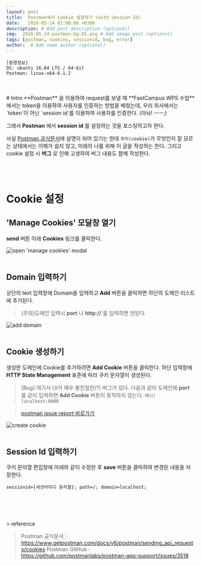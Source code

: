 ```yaml
---
layout: post
title:  Postman에서 Cookie 설정하기 (with Session-Id)
date:   2018-05-24 01:00:00 +0300
description: # Add post description (optional)
img:  2018-05-24-postman-bg-01.png # Add image post (optional)
tags: [postman, cookies, sessionid, bug, error]
author:  # Add name author (optional)
---
```

```
[환경정보]
OS: ubuntu 16.04 LTS / 64-bit
Postman: linux-x64-6.1.2
```
<br>
<br>
# Intro
**Postman** 을 이용하여 request를 보낼 때 **FastCampus WPS 수업** 에서는 token을 이용하여 사용자를 인증하는 방법을 배웠는데,
우리 회사에서는 `token`이 아닌 `session id`를 이용하여 사용자를 인증한다. (아놔! ㅡㅡ;)

그래서 **Postman** 에서 **session id** 를 설정하는 것을 포스팅하고자 한다.

사실 [Postman 공식문서][postman-cookie]에 설명이 되어 있기는 한데 `쿠키(cookie)`가 무엇인지 잘 모르는 상태에서는 이해가 쉽지 않고, 미래의 나를 위해 이 글을 작성하는 한다.
그리고 cookie 설정 시 **버그** 로 인해 고생하여 버그 내용도 함께 작성한다.
<br>
<br>
<br>
<br>

# Cookie 설정
## 'Manage Cookies' 모달창 열기
**send** 버튼 아래 **Cookies** 링크를 클릭한다.

![open 'manage cookies' modal][img1]
<br>
<br>
## Domain 입력하기
상단의 text 입력창에 Domain을 입력하고 **Add** 버튼을 클릭하면 하단의 도메인 리스트에 추가된다.
> (주의)도메인 입력시 **port** 나 **http://** 를 입력하면 안된다.



![add domain][img2]
<br>
<br>
## Cookie 생성하기
생성한 도메인에 Cookie를 추가하려면 **Add Cookie** 버튼을 클릭한다. 하단 입력창에 **HTTP State Management** 표준에 따라 쿠키 문자열이 생성된다.
> [Bug] 여기서 UI가 매우 불친절한(?) 버그가 있다. 다음과 같이 도메인에 **port** 를 같이 입력하면 **Add Cookie** 버튼이 동작하지 않는다. `예시) localhost:8000`

> [postman issue report 바로가기][bug-report]

![create cookie][img3]
<br>
<br>
## Session Id 입력하기
쿠키 문자열 편집창에 아래와 같이 수정한 후 **save** 버튼을 클릭하여 변경된 내용을 저장한다.
```
sessionid={세션아이디 문자열}; path=/; domain=localhost;
```
<br>
<br>
<br>
<br>
> reference

> Postman 공식문서 : https://www.getpostman.com/docs/v6/postman/sending_api_requests/cookies
> Postman GitHub : https://github.com/postmanlabs/postman-app-support/issues/3518

[postman-cookie]: https://www.getpostman.com/docs/v6/postman/sending_api_requests/cookies
[img1]: https://s3.amazonaws.com/postman-static-getpostman-com/postman-docs/58524551.png
[img2]: https://s3.amazonaws.com/postman-static-getpostman-com/postman-docs/WS-manage-cookies-3.png
[img3]: https://s3.amazonaws.com/postman-static-getpostman-com/postman-docs/WS-manage-cookies-2.png
[bug-report]: https://github.com/postmanlabs/postman-app-support/issues/3518
